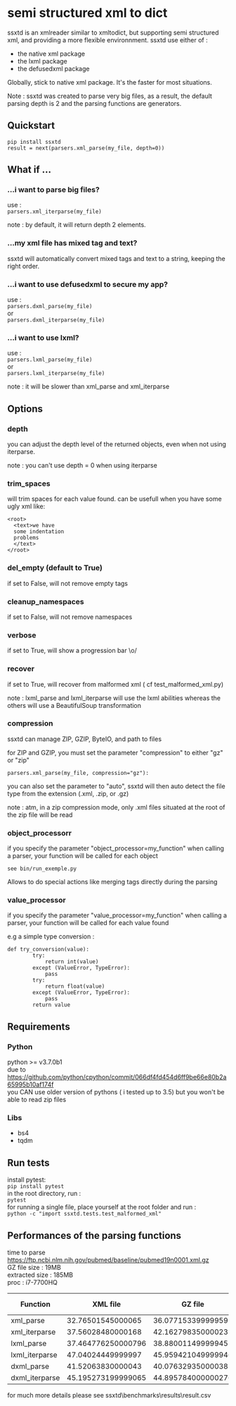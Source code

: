 # semi structured xml to dict

ssxtd is an xmlreader similar to xmltodict, but supporting semi structured xml, and providing a more flexible environnment.
ssxtd use either of :
  * the native xml package
  * the lxml package
  * the defusedxml package 
  
Globally, stick to native xml package. It's the faster for most situations.

Note : ssxtd was created to parse very big files, as a result, the default parsing depth is 2 and the parsing functions are generators. 

## Quickstart

  ```
  pip install ssxtd
  result = next(parsers.xml_parse(my_file, depth=0))
  ```



## What if ...



### ...i want to parse big files?

use :  
`parsers.xml_iterparse(my_file)`  

note : by default, it will return depth 2 elements.  
  


### ...my xml file has mixed tag and text?

ssxtd will automatically convert mixed tags and text to a string, keeping the right order.
  


### ...i want to use defusedxml to secure my app?

use :  
`parsers.dxml_parse(my_file)`  
or  
`parsers.dxml_iterparse(my_file)`  
  


### ...i want to use lxml?

use :  
`parsers.lxml_parse(my_file)`  
or  
`parsers.lxml_iterparse(my_file)`  

note : it will be slower than xml_parse and xml_iterparse
  



## Options

### depth

you can adjust the depth level of the returned objects, even when not using iterparse.

note : you can't use depth = 0 when using iterparse

### trim_spaces

will trim spaces for each value found. can be usefull when you have some ugly xml like:
```
<root>
  <text>we have
  some indentation
  problems
  </text>
</root>
```

### del_empty (default to True)

if set to False, will not remove empty tags

### cleanup_namespaces

if set to False, will not remove namespaces

### verbose

if set to True, will show a progression bar \o/

### recover

if set to True, will recover from malformed xml ( cf test_malformed_xml.py)

note : lxml_parse and lxml_iterparse will use the lxml abilities whereas the others will use a BeautifulSoup transformation

### compression

ssxtd can manage ZIP, GZIP, ByteIO, and path to files

for ZIP and GZIP, you must set the parameter "compression" to either "gz" or "zip"
```
parsers.xml_parse(my_file, compression="gz"):
```
you can also set the parameter to "auto", ssxtd will then auto detect the file type from the extension (.xml, .zip, or .gz)

note : atm, in a zip compression mode, only .xml files situated at the root of the zip file will be read

### object_processorr

if you specify the parameter "object_processor=my_function" when calling a parser, your function will be called for each object 

```
see bin/run_exemple.py
```
        

Allows to do special actions like merging tags directly during the parsing

### value_processor

if you specify the parameter "value_processor=my_function" when calling a parser, your function will be called for each value found 

e.g a simple type conversion :
```
def try_conversion(value):
        try:
            return int(value)
        except (ValueError, TypeError):
            pass
        try:
            return float(value)
        except (ValueError, TypeError):
            pass
        return value
```        



## Requirements

### Python

python >= v3.7.0b1  
due to https://github.com/python/cpython/commit/066df4fd454d6ff9be66e80b2a65995b10af174f  
you CAN use older version of pythons ( i tested up to 3.5) but you won't be able to read zip files  

### Libs

- bs4
- tqdm

## Run tests

install pytest:  
`pip install pytest`  
in the root directory, run :  
`pytest`  
for running a single file, place yourself at the root folder and run :  
`python -c "import ssxtd.tests.test_malformed_xml"`  

## Performances of the parsing functions

time to parse https://ftp.ncbi.nlm.nih.gov/pubmed/baseline/pubmed19n0001.xml.gz  
GZ file size : 19MB  
extracted size : 185MB  
proc : i7-7700HQ  

| Function  | XML file | GZ file | ZIP file (no compression)|
| ------------- | ------------- | ------------- | ------------- |
|xml_parse|32.76501545000065|36.07715339999959|33.419777400000385|
|xml_iterparse|37.56028480000168|42.16279835000023|39.137448499999664|
|lxml_parse|37.464776250000796|38.880011499999455|37.046347550000064|
|lxml_iterparse|47.04024449999997|45.959421049999946|45.05521540000154|
|dxml_parse|41.52063830000043|40.07632935000038|38.88691465000011|
|dxml_iterparse|45.195273199999065|44.895784000000276|44.13825424999959|

for much more details please see ssxtd\benchmarks\results\result.csv
